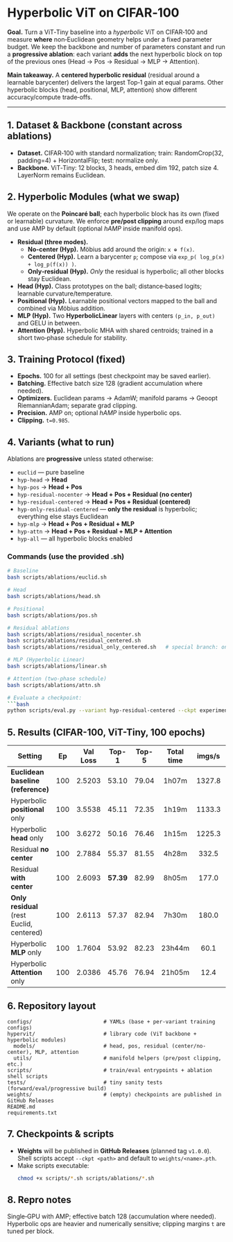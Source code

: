 
# Hyperbolic ViT on CIFAR‑100

**Goal.** Turn a ViT‑Tiny baseline into a *hyperbolic* ViT on CIFAR‑100 and measure **where** non‑Euclidean geometry helps under a fixed parameter budget.  We keep the backbone and number of parameters constant and run a **progressive ablation**: each variant **adds** the next hyperbolic block on top of the previous ones (Head → Pos → Residual → MLP → Attention).  

**Main takeaway.** A **centered hyperbolic residual** (residual around a learnable barycenter) delivers the largest Top‑1 gain at equal params. Other hyperbolic blocks (head, positional, MLP, attention) show different accuracy/compute trade‑offs.

---

## 1. Dataset & Backbone (constant across ablations)
- **Dataset.** CIFAR‑100 with standard normalization; train: RandomCrop(32, padding=4) + HorizontalFlip; test: normalize only.
- **Backbone.** ViT‑Tiny: 12 blocks, 3 heads, embed dim 192, patch size 4. LayerNorm remains Euclidean.

## 2. Hyperbolic Modules (what we swap)
We operate on the **Poincaré ball**; each hyperbolic block has its own (fixed or learnable) curvature. We enforce **pre/post clipping** around exp/log maps and use AMP by default (optional *hAMP* inside manifold ops).

- **Residual (three modes).**
  - **No‑center (Hyp).** Mӧbius add around the origin: `x ⊕ f(x)`.
  - **Centered (Hyp).** Learn a barycenter `p`; compose via `exp_p( log_p(x) + log_p(f(x)) )`.
  - **Only‑residual (Hyp).** *Only* the residual is hyperbolic; all other blocks stay Euclidean.
- **Head (Hyp).** Class prototypes on the ball; distance‑based logits; learnable curvature/temperature.
- **Positional (Hyp).** Learnable positional vectors mapped to the ball and combined via Mӧbius addition.
- **MLP (Hyp).** Two **HyperbolicLinear** layers with centers `(p_in, p_out)` and GELU in between.
- **Attention (Hyp).** Hyperbolic MHA with shared centroids; trained in a short two‑phase schedule for stability.

## 3. Training Protocol (fixed)
- **Epochs.** 100 for all settings (best checkpoint may be saved earlier).
- **Batching.** Effective batch size 128 (gradient accumulation where needed).
- **Optimizers.** Euclidean params → AdamW; manifold params → Geoopt RiemannianAdam; separate grad clipping.
- **Precision.** AMP on; optional *hAMP* inside hyperbolic ops.
- **Clipping.** `t=0.985`.
 
## 4. Variants (what to run)
Ablations are **progressive** unless stated otherwise:

- `euclid` — pure baseline
- `hyp-head` → **Head**
- `hyp-pos` → **Head + Pos**
- `hyp-residual-nocenter` → **Head + Pos + Residual (no center)**
- `hyp-residual-centered` → **Head + Pos + Residual (centered)**
- `hyp-only-residual-centered` — **only the residual** is hyperbolic; everything else stays Euclidean
- `hyp-mlp` → **Head + Pos + Residual + MLP**
- `hyp-attn` → **Head + Pos + Residual + MLP + Attention**
- `hyp-all` — all hyperbolic blocks enabled

### Commands (use the provided .sh)
```bash
# Baseline
bash scripts/ablations/euclid.sh

# Head 
bash scripts/ablations/head.sh

# Positional
bash scripts/ablations/pos.sh

# Residual ablations
bash scripts/ablations/residual_nocenter.sh
bash scripts/ablations/residual_centered.sh
bash scripts/ablations/residual_only_centered.sh   # special branch: only residual is hyperbolic

# MLP (Hyperbolic Linear)
bash scripts/ablations/linear.sh

# Attention (two-phase schedule)
bash scripts/ablations/attn.sh

# Evaluate a checkpoint:
```bash
python scripts/eval.py --variant hyp-residual-centered --ckpt experiments/residual_centered/h_residual_centered.pth
```

## 5. Results (CIFAR-100, ViT-Tiny, **100 epochs**)

| Setting                                  | Ep | Val Loss | Top-1 | Top-5 | Total time | imgs/s | pball | hball |
|------------------------------------------|:--:|:--------:|:-----:|:-----:|:----------:|:------:|:-----:|:-----:|
| **Euclidean baseline (reference)**       |100 | 2.5203   | 53.10 | 79.04 | 1h07m      | 1327.8 |   —   |   —   |
| Hyperbolic **positional** only           |100 | 3.5538   | 45.11 | 72.35 | 1h19m      | 1133.3 | 1.72  | 1.47  |
| Hyperbolic **head** only                 |100 | 3.6272   | 50.16 | 76.46 | 1h15m      | 1225.3 |   —   | 1.54  |
| Residual **no center**                   |100 | 2.7884   | 55.37 | 81.55 | 4h28m      | 332.5  | 1.79  | 0.99  |
| Residual **with center**                 |100 | 2.6093   | **57.39** | 82.99 | 8h05m      | 177.0  | 1.91  | 0.99  |
| **Only residual** (rest Euclid, centered)|100 | 2.6113   | 57.37 | 82.94 | 7h30m      | 180.0  | 1.91  | 0.99  |
| Hyperbolic **MLP** only                  |100 | 1.7604   | 53.92 | 82.23 | 23h44m     | 60.1   | 2.48  | 0.82  |
| Hyperbolic **Attention** only            |100 | 2.0386   | 45.76 | 76.94 | 21h05m     | 12.4   | 2.48  | 0.81  |

## 6. Repository layout
```
configs/                       # YAMLs (base + per-variant training configs)
hypervit/                      # library code (ViT backbone + hyperbolic modules)
  models/                      # head, pos, residual (center/no-center), MLP, attention
  utils/                       # manifold helpers (pre/post clipping, etc.)
scripts/                       # train/eval entrypoints + ablation shell scripts
tests/                         # tiny sanity tests (forward/eval/progressive build)
weights/                       # (empty) checkpoints are published in GitHub Releases
README.md
requirements.txt
```

## 7. Checkpoints & scripts
- **Weights** will be published in **GitHub Releases** (planned tag `v1.0.0`). Shell scripts accept `--ckpt <path>` and default to `weights/<name>.pth`.
- Make scripts executable:
  ```bash
  chmod +x scripts/*.sh scripts/ablations/*.sh
  ```

## 8. Repro notes
Single‑GPU with AMP; effective batch 128 (accumulation where needed). Hyperbolic ops are heavier and numerically sensitive; clipping margins `t` are tuned per block.
